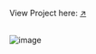 View Project here: [↗](https://v-band.netlify.app)
<br/>
<br/>

![image](https://user-images.githubusercontent.com/60819030/111469195-68c5f480-874c-11eb-84bf-03d9a4586af0.png)
